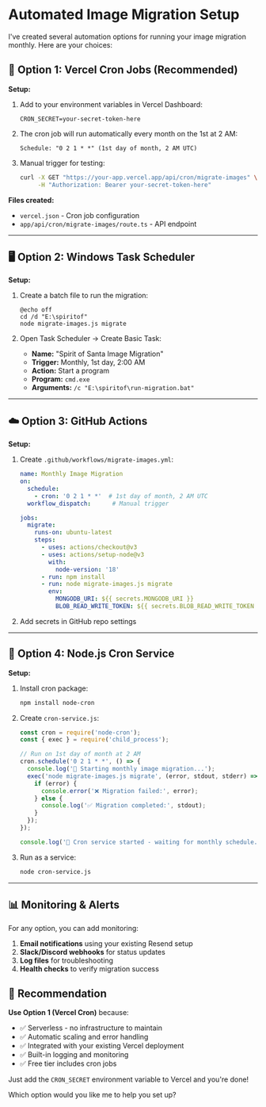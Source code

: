 # Automated Image Migration Setup

I've created several automation options for running your image migration monthly. Here are your choices:

## 🚀 Option 1: Vercel Cron Jobs (Recommended)

**Setup:**
1. Add to your environment variables in Vercel Dashboard:
   ```
   CRON_SECRET=your-secret-token-here
   ```

2. The cron job will run automatically every month on the 1st at 2 AM:
   ```
   Schedule: "0 2 1 * *" (1st day of month, 2 AM UTC)
   ```

3. Manual trigger for testing:
   ```bash
   curl -X GET "https://your-app.vercel.app/api/cron/migrate-images" \
        -H "Authorization: Bearer your-secret-token-here"
   ```

**Files created:**
- `vercel.json` - Cron job configuration
- `app/api/cron/migrate-images/route.ts` - API endpoint

---

## 🖥️ Option 2: Windows Task Scheduler

**Setup:**
1. Create a batch file to run the migration:
   ```batch
   @echo off
   cd /d "E:\spiritof"
   node migrate-images.js migrate
   ```

2. Open Task Scheduler → Create Basic Task:
   - **Name:** "Spirit of Santa Image Migration"
   - **Trigger:** Monthly, 1st day, 2:00 AM
   - **Action:** Start a program
   - **Program:** `cmd.exe`
   - **Arguments:** `/c "E:\spiritof\run-migration.bat"`

---

## ☁️ Option 3: GitHub Actions

**Setup:**
1. Create `.github/workflows/migrate-images.yml`:
   ```yaml
   name: Monthly Image Migration
   on:
     schedule:
       - cron: '0 2 1 * *'  # 1st day of month, 2 AM UTC
     workflow_dispatch:      # Manual trigger
   
   jobs:
     migrate:
       runs-on: ubuntu-latest
       steps:
         - uses: actions/checkout@v3
         - uses: actions/setup-node@v3
           with:
             node-version: '18'
         - run: npm install
         - run: node migrate-images.js migrate
           env:
             MONGODB_URI: ${{ secrets.MONGODB_URI }}
             BLOB_READ_WRITE_TOKEN: ${{ secrets.BLOB_READ_WRITE_TOKEN }}
   ```

2. Add secrets in GitHub repo settings

---

## 🔄 Option 4: Node.js Cron Service

**Setup:**
1. Install cron package:
   ```bash
   npm install node-cron
   ```

2. Create `cron-service.js`:
   ```javascript
   const cron = require('node-cron');
   const { exec } = require('child_process');
   
   // Run on 1st day of month at 2 AM
   cron.schedule('0 2 1 * *', () => {
     console.log('🚀 Starting monthly image migration...');
     exec('node migrate-images.js migrate', (error, stdout, stderr) => {
       if (error) {
         console.error('❌ Migration failed:', error);
       } else {
         console.log('✅ Migration completed:', stdout);
       }
     });
   });
   
   console.log('📅 Cron service started - waiting for monthly schedule...');
   ```

3. Run as a service:
   ```bash
   node cron-service.js
   ```

---

## 📊 Monitoring & Alerts

For any option, you can add monitoring:

1. **Email notifications** using your existing Resend setup
2. **Slack/Discord webhooks** for status updates
3. **Log files** for troubleshooting
4. **Health checks** to verify migration success

## 🎯 Recommendation

**Use Option 1 (Vercel Cron)** because:
- ✅ Serverless - no infrastructure to maintain
- ✅ Automatic scaling and error handling
- ✅ Integrated with your existing Vercel deployment
- ✅ Built-in logging and monitoring
- ✅ Free tier includes cron jobs

Just add the `CRON_SECRET` environment variable to Vercel and you're done!

Which option would you like me to help you set up?